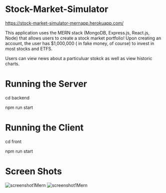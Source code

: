 # Stock-Market-Simulator
https://stock-market-simulator-mernapp.herokuapp.com/

This application uses the MERN stack (MongoDB, Express.js, React.js, Node) that allows users to create a stock market portfolio! Upon creating an account, the user
has $1,000,000 ( in fake money, of course) to invest in most stocks and ETFS. 

Users can view news about a particuluar stokck as well as view historic charts. 

# Running the Server
cd backend

npm run start

# Running the Client
cd front

npm run start


# Screen Shots
![screenshot1Mern](https://user-images.githubusercontent.com/41266777/169672584-403528aa-2171-4600-a174-6d93c101fb41.png)
![screenshot1Mern](https://user-images.githubusercontent.com/41266777/169672601-d42248d0-281e-4aef-83d5-979e276786aa.png)
